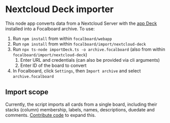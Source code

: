 # Nextcloud Deck importer

This node app converts data from a Nextcloud Server with the [app Deck](https://apps.nextcloud.com/apps/deck) installed into a Focalboard archive. To use:

1. Run `npm install` from within `focalboard/webapp`
2. Run `npm install` from within `focalboard/import/nextcloud-deck`
3. Run `npx ts-node importDeck.ts -o archive.focalboard` (also from within `focalboard/import/nextcloud-deck`)
   1. Enter URL and credentials (can also be provided via cli arguments)
   2. Enter ID of the board to convert
4. In Focalboard, click `Settings`, then `Import archive` and select `archive.focalboard`

## Import scope

Currently, the script imports all cards from a single board, including their stacks (column) membership, labels, names, descriptions, duedate and comments. [Contribute code](https://www.focalboard.com/contribute/getting-started/) to expand this.


